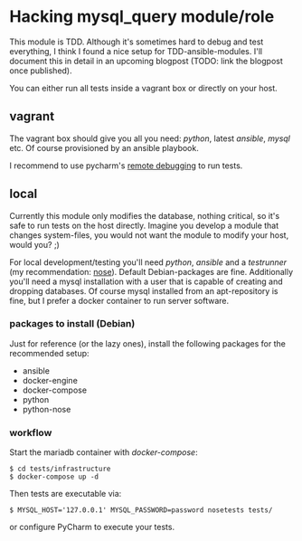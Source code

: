 # Hacking mysql_query module/role

This module is TDD. Although it's sometimes hard to debug and test everything, I think I found a nice setup for TDD-ansible-modules. I'll document this in detail in an upcoming blogpost (TODO: link the blogpost once published).

You can either run all tests inside a vagrant box or directly on your host.

## vagrant

The vagrant box should give you all you need: *python*, latest *ansible*, *mysql* etc. Of course provisioned by an ansible playbook.

I recommend to use pycharm's [remote debugging](http://blog.jetbrains.com/pycharm/2013/03/how-pycharm-helps-you-with-remote-development/) to run tests.

## local

Currently this module only modifies the database, nothing critical, so it's safe to run tests on the host directly. Imagine you develop a module that changes system-files, you would not want the module to modify your host, would you? ;)

For local development/testing you'll need *python*, *ansible* and a *testrunner* (my recommendation: [nose](https://nose.readthedocs.org/en/latest/)). Default Debian-packages are fine. Additionally you'll need a mysql installation with a user that is capable of creating and dropping databases. Of course mysql installed from an apt-repository is fine, but I prefer a docker container to run server software.

### packages to install (Debian)

Just for reference (or the lazy ones), install the following packages for the recommended setup:

- ansible
- docker-engine
- docker-compose
- python
- python-nose

### workflow

Start the mariadb container with *docker-compose*:

    $ cd tests/infrastructure
    $ docker-compose up -d

Then tests are executable via:

    $ MYSQL_HOST='127.0.0.1' MYSQL_PASSWORD=password nosetests tests/

or configure PyCharm to execute your tests.
